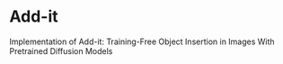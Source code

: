 # Add-it
Implementation of Add-it: Training-Free Object Insertion in Images With Pretrained Diffusion Models
